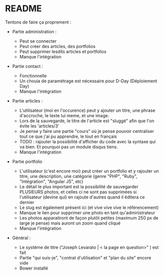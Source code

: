 # README

Tentons de faire ça proprement :

* Partie administration : 
  * Peut se connecter
  * Peut créer des articles, des portfolios
  * Peut supprimer lesdits articles et portfolios
  * Manque l'intégration

* Partie contact :
  * Fonctionnelle
  * Un chouia de paramétrage est nécessaire pour D-Day (Déploiement Day)
  * Manque l'intégration
  
* Partie articles :
  * L'utilisateur (moi en l'occurence) peut y ajouter un titre, une phrase d'accroche, le texte lui meme, et une image.
  * Lors de la sauvegarde, le titre de l'article est "sluggé" afin que l'on évite les 'articles/3'
  * Je pense y faire une partie "cours" où je pense pouvoir centraliser tout ce que j'ai pu apprendre, le tout en français
  * TODO : rajouter la possibilité d'afficher du code avec la syntaxe qui va bien. Et pourquoi pas un module disqus tiens.
  * Manque l'intégration
  
* Partie portfolio
  * L'utilisateur (c'est encore moi) peut créer un portfolio et y rajouter un titre, une description, une catégorie (genre "PHP", "Ruby", "Intégration", "Angular JS", etc)
  * Le détail le plus important est la possibilité de sauvegarder PLUSIEURS photos, et celles ci ne sont pas supprimées
  si l'utilisateur (devine qui) en rajoute d'autres quand il éditera ce dernier
  * Le slug est également présent ici (et vive vive vive le référencement)
  * Manque le lien pour supprimer une photo en tant qu'administrateur
  * Les photos apparaitront de façon plutôt petites (maximum 250 px de large je pense) mais auront un zoom quand cliqué
  * Manque l'intégration
  
* Général :
  * Le système de titre ("Joseph Levarato | < la page en question>" ) est fait
  * Partie "qui suis-je", "contrat d'utilisation" et "plan du site" encore vide
  * Bower installé
